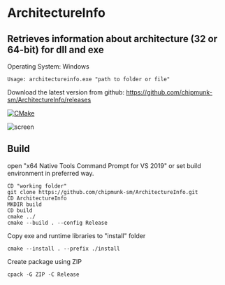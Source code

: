 # ArchitectureInfo

## Retrieves information about architecture (32 or 64-bit) for dll and exe

Operating System: Windows

```
Usage: architectureinfo.exe "path to folder or file"
```

Download the latest version from github: https://github.com/chipmunk-sm/ArchitectureInfo/releases


[![CMake](https://github.com/chipmunk-sm/ArchitectureInfo/actions/workflows/build.yml/badge.svg)](https://github.com/chipmunk-sm/ArchitectureInfo/actions/workflows/build.yml)


![screen](https://user-images.githubusercontent.com/29524958/122629460-b8e68700-d0ac-11eb-98be-270aba5a0184.png)


## Build


open "x64 Native Tools Command Prompt for VS 2019" or set build environment in preferred way.
```
CD "working folder" 
git clone https://github.com/chipmunk-sm/ArchitectureInfo.git
CD ArchitectureInfo
MKDIR build
CD build
cmake ../
cmake --build . --config Release
```
Copy exe and runtime libraries to "install" folder
```
cmake --install . --prefix ./install
```

Create package using ZIP
``` 
cpack -G ZIP -C Release
```

